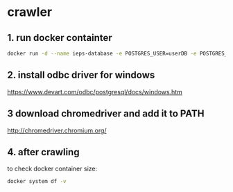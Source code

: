 # crawler
## 1. run docker containter
```bash
docker run -d --name ieps-database -e POSTGRES_USER=userDB -e POSTGRES_PASSWORD=postgres -e POSTGRES_DB=postgresDB -p 5431:5432 postgres:11.2
```
## 2. install odbc driver for windows
https://www.devart.com/odbc/postgresql/docs/windows.htm
## 3 download chromedriver and add it to PATH
http://chromedriver.chromium.org/
## 4. after crawling
to check docker container size:
```sh 
docker system df -v
```